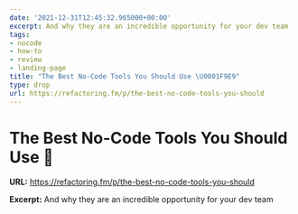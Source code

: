 ```yaml
---
date: '2021-12-31T12:45:32.965000+00:00'
excerpt: And why they are an incredible opportunity for your dev team
tags:
- nocode
- how-to
- review
- landing-page
title: "The Best No-Code Tools You Should Use \U0001F9E9"
type: drop
url: https://refactoring.fm/p/the-best-no-code-tools-you-should
---
```


# The Best No-Code Tools You Should Use 🧩

**URL:** https://refactoring.fm/p/the-best-no-code-tools-you-should

**Excerpt:** And why they are an incredible opportunity for your dev team
